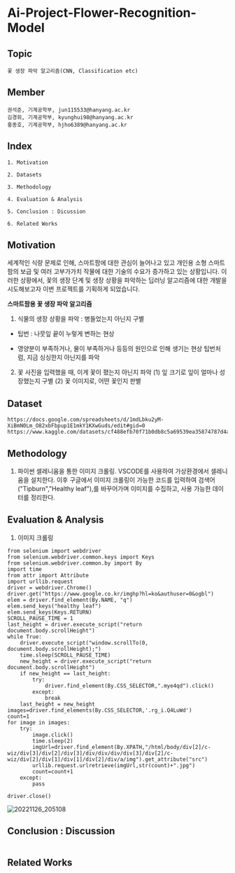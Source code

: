 # Ai-Project-Flower-Recognition-Model
## Topic
```
꽃 생장 파악 알고리즘(CNN, Classification etc)
```
## Member
```
권석준, 기계공학부, jun115533@hanyang.ac.kr
김경휘, 기계공학부, kyunghui98@hanyang.ac.kr
홍종호, 기계공학부, hjho6389@hanyang.ac.kr
```
## Index
```
1. Motivation

2. Datasets

3. Methodology

4. Evaluation & Analysis

5. Conclusion : Dicussion

6. Related Works
```
## Motivation
세계적인 식량 문제로 인해, 스마트팜에 대한 관심이 늘어나고 있고 개인용 소형 스마트팜의 보급 및 여러 고부가가치 작물에 대한 기술의 수요가 증가하고 있는 상황입니다.
이러한 상황에서, 꽃의 생장 단계 및 생장 상황을 파악하는 딥러닝 알고리즘에 대한 개발을 시도해보고자 이번 프로젝트를 기획하게 되었습니다.

**스마트팜용 꽃 생장 파악 알고리즘**
1. 식물의 생장 상황을 파악 : 병들었는지 아닌지 구별
* 팁번 : 나뭇잎 끝이 누렇게 변하는 현상
- 영양분이 부족하거나, 물이 부족하거나 등등의 원인으로 인해 생기는 현상 팁번처럼, 지금 싱싱한지 아닌지를 파악 

2. 꽃 사진을 입력했을 때, 이게 꽃이 폈는지 아닌지 파악
(1) 잎 크기로 잎이 얼마나 성장했는지 구별
(2) 꽃 이미지로, 어떤 꽃인지 판별

## Dataset
```
https://docs.google.com/spreadsheets/d/1mdLbku2yM-XiBmN0Lm_O82xbFbpup1E1mkY1KXwGuds/edit#gid=0
https://www.kaggle.com/datasets/cf488efb70f71b0db8c5a69539ea35874787d4a4ab835126168e7af1723418d7
```
## Methodology
1) 파이썬 셀레니움을 통한 이미지 크롤링.
VSCODE를 사용하여 가상환경에서 셀레니움을 설치한다. 이후 구글에서 이미지 크롤링이 가능한 코드를 입력하여 검색어("Tipburn","Healthy leaf"),를 바꾸어가며 이미지를 수집하고, 사용 가능한 데이터를 정리한다.
## Evaluation & Analysis
1) 이미지 크롤링
```
from selenium import webdriver
from selenium.webdriver.common.keys import Keys
from selenium.webdriver.common.by import By
import time
from attr import Attribute
import urllib.request
driver = webdriver.Chrome()
driver.get("https://www.google.co.kr/imghp?hl=ko&authuser=0&ogbl")
elem = driver.find_element(By.NAME, "q")
elem.send_keys("healthy leaf")
elem.send_keys(Keys.RETURN)
SCROLL_PAUSE_TIME = 1
last_height = driver.execute_script("return document.body.scrollHeight")
while True:
    driver.execute_script("window.scrollTo(0, document.body.scrollHeight);")
    time.sleep(SCROLL_PAUSE_TIME)
    new_height = driver.execute_script("return document.body.scrollHeight")
    if new_height == last_height:
        try:
            driver.find_element(By.CSS_SELECTOR,".mye4qd").click()
        except:
            break
    last_height = new_height
images=driver.find_elements(By.CSS_SELECTOR,'.rg_i.Q4LuWd')
count=1
for image in images:
    try:
        image.click()
        time.sleep(2)
        imgUrl=driver.find_element(By.XPATH,"/html/body/div[2]/c-wiz/div[3]/div[2]/div[3]/div/div/div/div[3]/div[2]/c-wiz/div[2]/div[1]/div[1]/div[2]/div/a/img").get_attribute("src")
        urllib.request.urlretrieve(imgUrl,str(count)+".jpg")
        count=count+1
    except:
        pass
    
driver.close()
```
![20221126_205108](https://user-images.githubusercontent.com/117706557/204087357-12888ceb-1214-4917-9bcd-086558420832.png)

## Conclusion : Discussion
```
```
## Related Works
